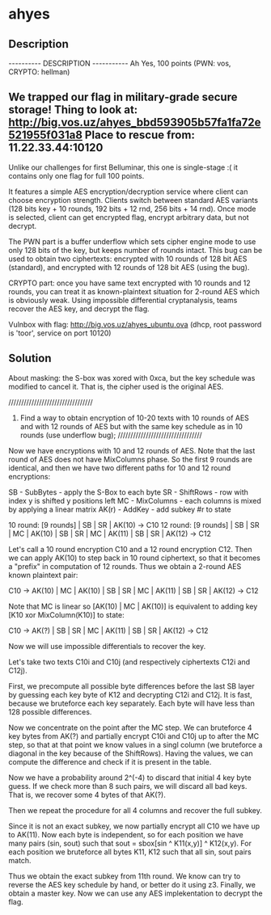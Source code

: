 # ahyes

## Description

---------- DESCRIPTION -----------
Ah Yes, 100 points
(PWN: vos, CRYPTO: hellman)
 
We trapped our flag in military-grade secure storage!
Thing to look at: http://big.vos.uz/ahyes_bbd593905b57fa1fa72e521955f031a8
Place to rescue from: 11.22.33.44:10120
----------------------------------
 
Unlike our challenges for first Belluminar, this one is single-stage :( it contains only one flag for full 100 points.
 
It features a simple AES encryption/decryption service where client can choose encryption strength.
Clients switch between standard AES variants (128 bits key + 10 rounds, 192 bits + 12 rnd, 256 bits + 14 rnd).
Once mode is selected, client can get encrypted flag, encrypt arbitrary data, but not decrypt.
 
The PWN part is a buffer underflow which sets cipher engine mode to use only 128 bits of the key, but keeps number of rounds intact.
This bug can be used to obtain two ciphertexts: encrypted with 10 rounds of 128 bit AES (standard), and encrypted with 12 rounds of 128 bit AES (using the bug).
 
CRYPTO part: once you have same text encrypted with 10 rounds and 12 rounds, you can treat it as known-plaintext situation for 2-round AES which is obviously weak.
Using impossible differential cryptanalysis, teams recover the AES key, and decrypt the flag.
 
 
Vulnbox with flag: http://big.vos.uz/ahyes_ubuntu.ova
(dhcp, root password is 'toor', service on port 10120)


## Solution

About masking: the S-box was xored with 0xca, but the key schedule was modified to cancel it. That is, the cipher used is the original AES.

/////////////////////////////////
1. Find a way to obtain encryption of 10-20 texts with 10 rounds of AES and with 12 rounds of AES but with the same key schedule as in 10 rounds (use underflow bug);
/////////////////////////////////

Now we have encryptions with 10 and 12 rounds of AES. Note that the last round of AES does not have MixColumns phase. So the first 9 rounds are identical, and then we have two different paths for 10 and 12 round encryptions:

SB - SubBytes - apply the S-Box to each byte
SR - ShiftRows - row with index y is shifted y positions left
MC - MixColumns - each columns is mixed by applying a linear matrix
AK(r) - AddKey - add subkey #r to state

10 round:
[9 rounds] | SB | SR | AK(10) -> C10
12 round:
[9 rounds] | SB | SR | MC | AK(10) | SB | SR | MC | AK(11) | SB | SR | AK(12) -> C12

Let's call a 10 round encryption C10 and a 12 round encryption C12. Then we can apply AK(10) to step back in 10 round ciphertext, so that it becomes a "prefix" in computation of 12 rounds. Thus we obtain a 2-round AES known plaintext pair:

C10 -> AK(10) | MC | AK(10) | SB | SR | MC | AK(11) | SB | SR | AK(12) -> C12

Note that MC is linear so [AK(10) | MC | AK(10)] is equivalent to adding key [K10 xor MixColumn(K10)] to state:

C10 -> AK(?) | SB | SR | MC | AK(11) | SB | SR | AK(12) -> C12

Now we will use impossible differentials to recover the key.

Let's take two texts C10i and C10j (and respectively ciphertexts C12i and C12j).

First, we precompute all possible byte differences before the last SB layer by guessing each key byte of K12 and decrypting C12i and C12j. It is fast, because we bruteforce each key separately. Each byte will have less than 128 possible differences.

Now we concentrate on the point after the MC step. We can bruteforce 4 key bytes from AK(?) and partially encrypt C10i and C10j up to after the MC step, so that at that point we know values in a singl column (we bruteforce a diagonal in the key because of the ShiftRows). Having the values, we can compute the difference and check if it is present in the table.

Now we have a probability around 2^(-4) to discard that initial 4 key byte guess. If we check more than 8 such pairs, we will discard all bad keys. That is, we recover some 4 bytes of that AK(?).

Then we repeat the procedure for all 4 columns and recover the full subkey.

Since it is not an exact subkey, we now partially encrypt all C10 we have up to AK(11). Now each byte is independent, so for each position we have many pairs (sin, sout) such that  sout = sbox[sin ^ K11(x,y)] ^ K12(x,y). For each position we bruteforce all bytes K11, K12 such that all sin, sout pairs match.

Thus we obtain the exact subkey from 11th round. We know can try to reverse the AES key schedule by hand, or better do it using z3. Finally, we obtain a master key. Now we can use any AES implekentation to decrypt the flag. 
